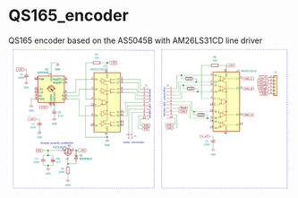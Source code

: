 # QS165_encoder
QS165 encoder based on the AS5045B with AM26LS31CD line driver
<img src="pics/schematic.png" title="schematic">